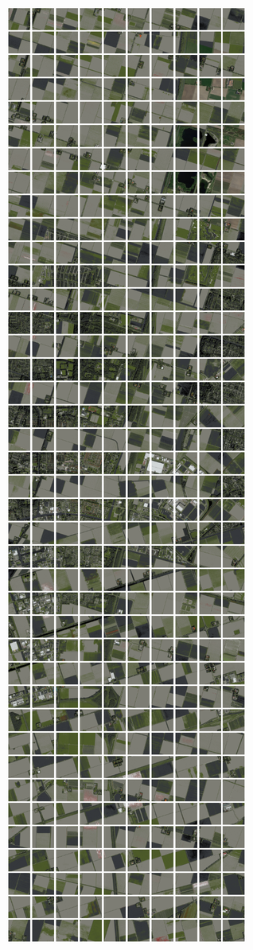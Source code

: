 <html>
<div>
<img src="https://github.com/HakkaTjakka/NL_TILE_MAP/blob/main/18/632/-1058/r.6320.-10580.png" height="44" width="44">
<img src="https://github.com/HakkaTjakka/NL_TILE_MAP/blob/main/18/632/-1058/r.6321.-10580.png" height="44" width="44">
<img src="https://github.com/HakkaTjakka/NL_TILE_MAP/blob/main/18/632/-1058/r.6322.-10580.png" height="44" width="44">
<img src="https://github.com/HakkaTjakka/NL_TILE_MAP/blob/main/18/632/-1058/r.6323.-10580.png" height="44" width="44">
<img src="https://github.com/HakkaTjakka/NL_TILE_MAP/blob/main/18/632/-1058/r.6324.-10580.png" height="44" width="44">
<img src="https://github.com/HakkaTjakka/NL_TILE_MAP/blob/main/18/632/-1058/r.6325.-10580.png" height="44" width="44">
<img src="https://github.com/HakkaTjakka/NL_TILE_MAP/blob/main/18/632/-1058/r.6326.-10580.png" height="44" width="44">
<img src="https://github.com/HakkaTjakka/NL_TILE_MAP/blob/main/18/632/-1058/r.6327.-10580.png" height="44" width="44">
<img src="https://github.com/HakkaTjakka/NL_TILE_MAP/blob/main/18/632/-1058/r.6328.-10580.png" height="44" width="44">
<img src="https://github.com/HakkaTjakka/NL_TILE_MAP/blob/main/18/632/-1058/r.6329.-10580.png" height="44" width="44">
<img src="https://github.com/HakkaTjakka/NL_TILE_MAP/blob/main/18/633/-1058/r.6330.-10580.png" height="44" width="44">
<img src="https://github.com/HakkaTjakka/NL_TILE_MAP/blob/main/18/633/-1058/r.6331.-10580.png" height="44" width="44">
<img src="https://github.com/HakkaTjakka/NL_TILE_MAP/blob/main/18/633/-1058/r.6332.-10580.png" height="44" width="44">
<img src="https://github.com/HakkaTjakka/NL_TILE_MAP/blob/main/18/633/-1058/r.6333.-10580.png" height="44" width="44">
<img src="https://github.com/HakkaTjakka/NL_TILE_MAP/blob/main/18/633/-1058/r.6334.-10580.png" height="44" width="44">
<img src="https://github.com/HakkaTjakka/NL_TILE_MAP/blob/main/18/633/-1058/r.6335.-10580.png" height="44" width="44">
<img src="https://github.com/HakkaTjakka/NL_TILE_MAP/blob/main/18/633/-1058/r.6336.-10580.png" height="44" width="44">
<img src="https://github.com/HakkaTjakka/NL_TILE_MAP/blob/main/18/633/-1058/r.6337.-10580.png" height="44" width="44">
<img src="https://github.com/HakkaTjakka/NL_TILE_MAP/blob/main/18/633/-1058/r.6338.-10580.png" height="44" width="44">
<img src="https://github.com/HakkaTjakka/NL_TILE_MAP/blob/main/18/633/-1058/r.6339.-10580.png" height="44" width="44">
<br>
<img src="https://github.com/HakkaTjakka/NL_TILE_MAP/blob/main/18/632/-1058/r.6320.-10579.png" height="44" width="44">
<img src="https://github.com/HakkaTjakka/NL_TILE_MAP/blob/main/18/632/-1058/r.6321.-10579.png" height="44" width="44">
<img src="https://github.com/HakkaTjakka/NL_TILE_MAP/blob/main/18/632/-1058/r.6322.-10579.png" height="44" width="44">
<img src="https://github.com/HakkaTjakka/NL_TILE_MAP/blob/main/18/632/-1058/r.6323.-10579.png" height="44" width="44">
<img src="https://github.com/HakkaTjakka/NL_TILE_MAP/blob/main/18/632/-1058/r.6324.-10579.png" height="44" width="44">
<img src="https://github.com/HakkaTjakka/NL_TILE_MAP/blob/main/18/632/-1058/r.6325.-10579.png" height="44" width="44">
<img src="https://github.com/HakkaTjakka/NL_TILE_MAP/blob/main/18/632/-1058/r.6326.-10579.png" height="44" width="44">
<img src="https://github.com/HakkaTjakka/NL_TILE_MAP/blob/main/18/632/-1058/r.6327.-10579.png" height="44" width="44">
<img src="https://github.com/HakkaTjakka/NL_TILE_MAP/blob/main/18/632/-1058/r.6328.-10579.png" height="44" width="44">
<img src="https://github.com/HakkaTjakka/NL_TILE_MAP/blob/main/18/632/-1058/r.6329.-10579.png" height="44" width="44">
<img src="https://github.com/HakkaTjakka/NL_TILE_MAP/blob/main/18/633/-1058/r.6330.-10579.png" height="44" width="44">
<img src="https://github.com/HakkaTjakka/NL_TILE_MAP/blob/main/18/633/-1058/r.6331.-10579.png" height="44" width="44">
<img src="https://github.com/HakkaTjakka/NL_TILE_MAP/blob/main/18/633/-1058/r.6332.-10579.png" height="44" width="44">
<img src="https://github.com/HakkaTjakka/NL_TILE_MAP/blob/main/18/633/-1058/r.6333.-10579.png" height="44" width="44">
<img src="https://github.com/HakkaTjakka/NL_TILE_MAP/blob/main/18/633/-1058/r.6334.-10579.png" height="44" width="44">
<img src="https://github.com/HakkaTjakka/NL_TILE_MAP/blob/main/18/633/-1058/r.6335.-10579.png" height="44" width="44">
<img src="https://github.com/HakkaTjakka/NL_TILE_MAP/blob/main/18/633/-1058/r.6336.-10579.png" height="44" width="44">
<img src="https://github.com/HakkaTjakka/NL_TILE_MAP/blob/main/18/633/-1058/r.6337.-10579.png" height="44" width="44">
<img src="https://github.com/HakkaTjakka/NL_TILE_MAP/blob/main/18/633/-1058/r.6338.-10579.png" height="44" width="44">
<img src="https://github.com/HakkaTjakka/NL_TILE_MAP/blob/main/18/633/-1058/r.6339.-10579.png" height="44" width="44">
<br>
<img src="https://github.com/HakkaTjakka/NL_TILE_MAP/blob/main/18/632/-1058/r.6320.-10578.png" height="44" width="44">
<img src="https://github.com/HakkaTjakka/NL_TILE_MAP/blob/main/18/632/-1058/r.6321.-10578.png" height="44" width="44">
<img src="https://github.com/HakkaTjakka/NL_TILE_MAP/blob/main/18/632/-1058/r.6322.-10578.png" height="44" width="44">
<img src="https://github.com/HakkaTjakka/NL_TILE_MAP/blob/main/18/632/-1058/r.6323.-10578.png" height="44" width="44">
<img src="https://github.com/HakkaTjakka/NL_TILE_MAP/blob/main/18/632/-1058/r.6324.-10578.png" height="44" width="44">
<img src="https://github.com/HakkaTjakka/NL_TILE_MAP/blob/main/18/632/-1058/r.6325.-10578.png" height="44" width="44">
<img src="https://github.com/HakkaTjakka/NL_TILE_MAP/blob/main/18/632/-1058/r.6326.-10578.png" height="44" width="44">
<img src="https://github.com/HakkaTjakka/NL_TILE_MAP/blob/main/18/632/-1058/r.6327.-10578.png" height="44" width="44">
<img src="https://github.com/HakkaTjakka/NL_TILE_MAP/blob/main/18/632/-1058/r.6328.-10578.png" height="44" width="44">
<img src="https://github.com/HakkaTjakka/NL_TILE_MAP/blob/main/18/632/-1058/r.6329.-10578.png" height="44" width="44">
<img src="https://github.com/HakkaTjakka/NL_TILE_MAP/blob/main/18/633/-1058/r.6330.-10578.png" height="44" width="44">
<img src="https://github.com/HakkaTjakka/NL_TILE_MAP/blob/main/18/633/-1058/r.6331.-10578.png" height="44" width="44">
<img src="https://github.com/HakkaTjakka/NL_TILE_MAP/blob/main/18/633/-1058/r.6332.-10578.png" height="44" width="44">
<img src="https://github.com/HakkaTjakka/NL_TILE_MAP/blob/main/18/633/-1058/r.6333.-10578.png" height="44" width="44">
<img src="https://github.com/HakkaTjakka/NL_TILE_MAP/blob/main/18/633/-1058/r.6334.-10578.png" height="44" width="44">
<img src="https://github.com/HakkaTjakka/NL_TILE_MAP/blob/main/18/633/-1058/r.6335.-10578.png" height="44" width="44">
<img src="https://github.com/HakkaTjakka/NL_TILE_MAP/blob/main/18/633/-1058/r.6336.-10578.png" height="44" width="44">
<img src="https://github.com/HakkaTjakka/NL_TILE_MAP/blob/main/18/633/-1058/r.6337.-10578.png" height="44" width="44">
<img src="https://github.com/HakkaTjakka/NL_TILE_MAP/blob/main/18/633/-1058/r.6338.-10578.png" height="44" width="44">
<img src="https://github.com/HakkaTjakka/NL_TILE_MAP/blob/main/18/633/-1058/r.6339.-10578.png" height="44" width="44">
<br>
<img src="https://github.com/HakkaTjakka/NL_TILE_MAP/blob/main/18/632/-1058/r.6320.-10577.png" height="44" width="44">
<img src="https://github.com/HakkaTjakka/NL_TILE_MAP/blob/main/18/632/-1058/r.6321.-10577.png" height="44" width="44">
<img src="https://github.com/HakkaTjakka/NL_TILE_MAP/blob/main/18/632/-1058/r.6322.-10577.png" height="44" width="44">
<img src="https://github.com/HakkaTjakka/NL_TILE_MAP/blob/main/18/632/-1058/r.6323.-10577.png" height="44" width="44">
<img src="https://github.com/HakkaTjakka/NL_TILE_MAP/blob/main/18/632/-1058/r.6324.-10577.png" height="44" width="44">
<img src="https://github.com/HakkaTjakka/NL_TILE_MAP/blob/main/18/632/-1058/r.6325.-10577.png" height="44" width="44">
<img src="https://github.com/HakkaTjakka/NL_TILE_MAP/blob/main/18/632/-1058/r.6326.-10577.png" height="44" width="44">
<img src="https://github.com/HakkaTjakka/NL_TILE_MAP/blob/main/18/632/-1058/r.6327.-10577.png" height="44" width="44">
<img src="https://github.com/HakkaTjakka/NL_TILE_MAP/blob/main/18/632/-1058/r.6328.-10577.png" height="44" width="44">
<img src="https://github.com/HakkaTjakka/NL_TILE_MAP/blob/main/18/632/-1058/r.6329.-10577.png" height="44" width="44">
<img src="https://github.com/HakkaTjakka/NL_TILE_MAP/blob/main/18/633/-1058/r.6330.-10577.png" height="44" width="44">
<img src="https://github.com/HakkaTjakka/NL_TILE_MAP/blob/main/18/633/-1058/r.6331.-10577.png" height="44" width="44">
<img src="https://github.com/HakkaTjakka/NL_TILE_MAP/blob/main/18/633/-1058/r.6332.-10577.png" height="44" width="44">
<img src="https://github.com/HakkaTjakka/NL_TILE_MAP/blob/main/18/633/-1058/r.6333.-10577.png" height="44" width="44">
<img src="https://github.com/HakkaTjakka/NL_TILE_MAP/blob/main/18/633/-1058/r.6334.-10577.png" height="44" width="44">
<img src="https://github.com/HakkaTjakka/NL_TILE_MAP/blob/main/18/633/-1058/r.6335.-10577.png" height="44" width="44">
<img src="https://github.com/HakkaTjakka/NL_TILE_MAP/blob/main/18/633/-1058/r.6336.-10577.png" height="44" width="44">
<img src="https://github.com/HakkaTjakka/NL_TILE_MAP/blob/main/18/633/-1058/r.6337.-10577.png" height="44" width="44">
<img src="https://github.com/HakkaTjakka/NL_TILE_MAP/blob/main/18/633/-1058/r.6338.-10577.png" height="44" width="44">
<img src="https://github.com/HakkaTjakka/NL_TILE_MAP/blob/main/18/633/-1058/r.6339.-10577.png" height="44" width="44">
<br>
<img src="https://github.com/HakkaTjakka/NL_TILE_MAP/blob/main/18/632/-1058/r.6320.-10576.png" height="44" width="44">
<img src="https://github.com/HakkaTjakka/NL_TILE_MAP/blob/main/18/632/-1058/r.6321.-10576.png" height="44" width="44">
<img src="https://github.com/HakkaTjakka/NL_TILE_MAP/blob/main/18/632/-1058/r.6322.-10576.png" height="44" width="44">
<img src="https://github.com/HakkaTjakka/NL_TILE_MAP/blob/main/18/632/-1058/r.6323.-10576.png" height="44" width="44">
<img src="https://github.com/HakkaTjakka/NL_TILE_MAP/blob/main/18/632/-1058/r.6324.-10576.png" height="44" width="44">
<img src="https://github.com/HakkaTjakka/NL_TILE_MAP/blob/main/18/632/-1058/r.6325.-10576.png" height="44" width="44">
<img src="https://github.com/HakkaTjakka/NL_TILE_MAP/blob/main/18/632/-1058/r.6326.-10576.png" height="44" width="44">
<img src="https://github.com/HakkaTjakka/NL_TILE_MAP/blob/main/18/632/-1058/r.6327.-10576.png" height="44" width="44">
<img src="https://github.com/HakkaTjakka/NL_TILE_MAP/blob/main/18/632/-1058/r.6328.-10576.png" height="44" width="44">
<img src="https://github.com/HakkaTjakka/NL_TILE_MAP/blob/main/18/632/-1058/r.6329.-10576.png" height="44" width="44">
<img src="https://github.com/HakkaTjakka/NL_TILE_MAP/blob/main/18/633/-1058/r.6330.-10576.png" height="44" width="44">
<img src="https://github.com/HakkaTjakka/NL_TILE_MAP/blob/main/18/633/-1058/r.6331.-10576.png" height="44" width="44">
<img src="https://github.com/HakkaTjakka/NL_TILE_MAP/blob/main/18/633/-1058/r.6332.-10576.png" height="44" width="44">
<img src="https://github.com/HakkaTjakka/NL_TILE_MAP/blob/main/18/633/-1058/r.6333.-10576.png" height="44" width="44">
<img src="https://github.com/HakkaTjakka/NL_TILE_MAP/blob/main/18/633/-1058/r.6334.-10576.png" height="44" width="44">
<img src="https://github.com/HakkaTjakka/NL_TILE_MAP/blob/main/18/633/-1058/r.6335.-10576.png" height="44" width="44">
<img src="https://github.com/HakkaTjakka/NL_TILE_MAP/blob/main/18/633/-1058/r.6336.-10576.png" height="44" width="44">
<img src="https://github.com/HakkaTjakka/NL_TILE_MAP/blob/main/18/633/-1058/r.6337.-10576.png" height="44" width="44">
<img src="https://github.com/HakkaTjakka/NL_TILE_MAP/blob/main/18/633/-1058/r.6338.-10576.png" height="44" width="44">
<img src="https://github.com/HakkaTjakka/NL_TILE_MAP/blob/main/18/633/-1058/r.6339.-10576.png" height="44" width="44">
<br>
<img src="https://github.com/HakkaTjakka/NL_TILE_MAP/blob/main/18/632/-1058/r.6320.-10575.png" height="44" width="44">
<img src="https://github.com/HakkaTjakka/NL_TILE_MAP/blob/main/18/632/-1058/r.6321.-10575.png" height="44" width="44">
<img src="https://github.com/HakkaTjakka/NL_TILE_MAP/blob/main/18/632/-1058/r.6322.-10575.png" height="44" width="44">
<img src="https://github.com/HakkaTjakka/NL_TILE_MAP/blob/main/18/632/-1058/r.6323.-10575.png" height="44" width="44">
<img src="https://github.com/HakkaTjakka/NL_TILE_MAP/blob/main/18/632/-1058/r.6324.-10575.png" height="44" width="44">
<img src="https://github.com/HakkaTjakka/NL_TILE_MAP/blob/main/18/632/-1058/r.6325.-10575.png" height="44" width="44">
<img src="https://github.com/HakkaTjakka/NL_TILE_MAP/blob/main/18/632/-1058/r.6326.-10575.png" height="44" width="44">
<img src="https://github.com/HakkaTjakka/NL_TILE_MAP/blob/main/18/632/-1058/r.6327.-10575.png" height="44" width="44">
<img src="https://github.com/HakkaTjakka/NL_TILE_MAP/blob/main/18/632/-1058/r.6328.-10575.png" height="44" width="44">
<img src="https://github.com/HakkaTjakka/NL_TILE_MAP/blob/main/18/632/-1058/r.6329.-10575.png" height="44" width="44">
<img src="https://github.com/HakkaTjakka/NL_TILE_MAP/blob/main/18/633/-1058/r.6330.-10575.png" height="44" width="44">
<img src="https://github.com/HakkaTjakka/NL_TILE_MAP/blob/main/18/633/-1058/r.6331.-10575.png" height="44" width="44">
<img src="https://github.com/HakkaTjakka/NL_TILE_MAP/blob/main/18/633/-1058/r.6332.-10575.png" height="44" width="44">
<img src="https://github.com/HakkaTjakka/NL_TILE_MAP/blob/main/18/633/-1058/r.6333.-10575.png" height="44" width="44">
<img src="https://github.com/HakkaTjakka/NL_TILE_MAP/blob/main/18/633/-1058/r.6334.-10575.png" height="44" width="44">
<img src="https://github.com/HakkaTjakka/NL_TILE_MAP/blob/main/18/633/-1058/r.6335.-10575.png" height="44" width="44">
<img src="https://github.com/HakkaTjakka/NL_TILE_MAP/blob/main/18/633/-1058/r.6336.-10575.png" height="44" width="44">
<img src="https://github.com/HakkaTjakka/NL_TILE_MAP/blob/main/18/633/-1058/r.6337.-10575.png" height="44" width="44">
<img src="https://github.com/HakkaTjakka/NL_TILE_MAP/blob/main/18/633/-1058/r.6338.-10575.png" height="44" width="44">
<img src="https://github.com/HakkaTjakka/NL_TILE_MAP/blob/main/18/633/-1058/r.6339.-10575.png" height="44" width="44">
<br>
<img src="https://github.com/HakkaTjakka/NL_TILE_MAP/blob/main/18/632/-1058/r.6320.-10574.png" height="44" width="44">
<img src="https://github.com/HakkaTjakka/NL_TILE_MAP/blob/main/18/632/-1058/r.6321.-10574.png" height="44" width="44">
<img src="https://github.com/HakkaTjakka/NL_TILE_MAP/blob/main/18/632/-1058/r.6322.-10574.png" height="44" width="44">
<img src="https://github.com/HakkaTjakka/NL_TILE_MAP/blob/main/18/632/-1058/r.6323.-10574.png" height="44" width="44">
<img src="https://github.com/HakkaTjakka/NL_TILE_MAP/blob/main/18/632/-1058/r.6324.-10574.png" height="44" width="44">
<img src="https://github.com/HakkaTjakka/NL_TILE_MAP/blob/main/18/632/-1058/r.6325.-10574.png" height="44" width="44">
<img src="https://github.com/HakkaTjakka/NL_TILE_MAP/blob/main/18/632/-1058/r.6326.-10574.png" height="44" width="44">
<img src="https://github.com/HakkaTjakka/NL_TILE_MAP/blob/main/18/632/-1058/r.6327.-10574.png" height="44" width="44">
<img src="https://github.com/HakkaTjakka/NL_TILE_MAP/blob/main/18/632/-1058/r.6328.-10574.png" height="44" width="44">
<img src="https://github.com/HakkaTjakka/NL_TILE_MAP/blob/main/18/632/-1058/r.6329.-10574.png" height="44" width="44">
<img src="https://github.com/HakkaTjakka/NL_TILE_MAP/blob/main/18/633/-1058/r.6330.-10574.png" height="44" width="44">
<img src="https://github.com/HakkaTjakka/NL_TILE_MAP/blob/main/18/633/-1058/r.6331.-10574.png" height="44" width="44">
<img src="https://github.com/HakkaTjakka/NL_TILE_MAP/blob/main/18/633/-1058/r.6332.-10574.png" height="44" width="44">
<img src="https://github.com/HakkaTjakka/NL_TILE_MAP/blob/main/18/633/-1058/r.6333.-10574.png" height="44" width="44">
<img src="https://github.com/HakkaTjakka/NL_TILE_MAP/blob/main/18/633/-1058/r.6334.-10574.png" height="44" width="44">
<img src="https://github.com/HakkaTjakka/NL_TILE_MAP/blob/main/18/633/-1058/r.6335.-10574.png" height="44" width="44">
<img src="https://github.com/HakkaTjakka/NL_TILE_MAP/blob/main/18/633/-1058/r.6336.-10574.png" height="44" width="44">
<img src="https://github.com/HakkaTjakka/NL_TILE_MAP/blob/main/18/633/-1058/r.6337.-10574.png" height="44" width="44">
<img src="https://github.com/HakkaTjakka/NL_TILE_MAP/blob/main/18/633/-1058/r.6338.-10574.png" height="44" width="44">
<img src="https://github.com/HakkaTjakka/NL_TILE_MAP/blob/main/18/633/-1058/r.6339.-10574.png" height="44" width="44">
<br>
<img src="https://github.com/HakkaTjakka/NL_TILE_MAP/blob/main/18/632/-1058/r.6320.-10573.png" height="44" width="44">
<img src="https://github.com/HakkaTjakka/NL_TILE_MAP/blob/main/18/632/-1058/r.6321.-10573.png" height="44" width="44">
<img src="https://github.com/HakkaTjakka/NL_TILE_MAP/blob/main/18/632/-1058/r.6322.-10573.png" height="44" width="44">
<img src="https://github.com/HakkaTjakka/NL_TILE_MAP/blob/main/18/632/-1058/r.6323.-10573.png" height="44" width="44">
<img src="https://github.com/HakkaTjakka/NL_TILE_MAP/blob/main/18/632/-1058/r.6324.-10573.png" height="44" width="44">
<img src="https://github.com/HakkaTjakka/NL_TILE_MAP/blob/main/18/632/-1058/r.6325.-10573.png" height="44" width="44">
<img src="https://github.com/HakkaTjakka/NL_TILE_MAP/blob/main/18/632/-1058/r.6326.-10573.png" height="44" width="44">
<img src="https://github.com/HakkaTjakka/NL_TILE_MAP/blob/main/18/632/-1058/r.6327.-10573.png" height="44" width="44">
<img src="https://github.com/HakkaTjakka/NL_TILE_MAP/blob/main/18/632/-1058/r.6328.-10573.png" height="44" width="44">
<img src="https://github.com/HakkaTjakka/NL_TILE_MAP/blob/main/18/632/-1058/r.6329.-10573.png" height="44" width="44">
<img src="https://github.com/HakkaTjakka/NL_TILE_MAP/blob/main/18/633/-1058/r.6330.-10573.png" height="44" width="44">
<img src="https://github.com/HakkaTjakka/NL_TILE_MAP/blob/main/18/633/-1058/r.6331.-10573.png" height="44" width="44">
<img src="https://github.com/HakkaTjakka/NL_TILE_MAP/blob/main/18/633/-1058/r.6332.-10573.png" height="44" width="44">
<img src="https://github.com/HakkaTjakka/NL_TILE_MAP/blob/main/18/633/-1058/r.6333.-10573.png" height="44" width="44">
<img src="https://github.com/HakkaTjakka/NL_TILE_MAP/blob/main/18/633/-1058/r.6334.-10573.png" height="44" width="44">
<img src="https://github.com/HakkaTjakka/NL_TILE_MAP/blob/main/18/633/-1058/r.6335.-10573.png" height="44" width="44">
<img src="https://github.com/HakkaTjakka/NL_TILE_MAP/blob/main/18/633/-1058/r.6336.-10573.png" height="44" width="44">
<img src="https://github.com/HakkaTjakka/NL_TILE_MAP/blob/main/18/633/-1058/r.6337.-10573.png" height="44" width="44">
<img src="https://github.com/HakkaTjakka/NL_TILE_MAP/blob/main/18/633/-1058/r.6338.-10573.png" height="44" width="44">
<img src="https://github.com/HakkaTjakka/NL_TILE_MAP/blob/main/18/633/-1058/r.6339.-10573.png" height="44" width="44">
<br>
<img src="https://github.com/HakkaTjakka/NL_TILE_MAP/blob/main/18/632/-1058/r.6320.-10572.png" height="44" width="44">
<img src="https://github.com/HakkaTjakka/NL_TILE_MAP/blob/main/18/632/-1058/r.6321.-10572.png" height="44" width="44">
<img src="https://github.com/HakkaTjakka/NL_TILE_MAP/blob/main/18/632/-1058/r.6322.-10572.png" height="44" width="44">
<img src="https://github.com/HakkaTjakka/NL_TILE_MAP/blob/main/18/632/-1058/r.6323.-10572.png" height="44" width="44">
<img src="https://github.com/HakkaTjakka/NL_TILE_MAP/blob/main/18/632/-1058/r.6324.-10572.png" height="44" width="44">
<img src="https://github.com/HakkaTjakka/NL_TILE_MAP/blob/main/18/632/-1058/r.6325.-10572.png" height="44" width="44">
<img src="https://github.com/HakkaTjakka/NL_TILE_MAP/blob/main/18/632/-1058/r.6326.-10572.png" height="44" width="44">
<img src="https://github.com/HakkaTjakka/NL_TILE_MAP/blob/main/18/632/-1058/r.6327.-10572.png" height="44" width="44">
<img src="https://github.com/HakkaTjakka/NL_TILE_MAP/blob/main/18/632/-1058/r.6328.-10572.png" height="44" width="44">
<img src="https://github.com/HakkaTjakka/NL_TILE_MAP/blob/main/18/632/-1058/r.6329.-10572.png" height="44" width="44">
<img src="https://github.com/HakkaTjakka/NL_TILE_MAP/blob/main/18/633/-1058/r.6330.-10572.png" height="44" width="44">
<img src="https://github.com/HakkaTjakka/NL_TILE_MAP/blob/main/18/633/-1058/r.6331.-10572.png" height="44" width="44">
<img src="https://github.com/HakkaTjakka/NL_TILE_MAP/blob/main/18/633/-1058/r.6332.-10572.png" height="44" width="44">
<img src="https://github.com/HakkaTjakka/NL_TILE_MAP/blob/main/18/633/-1058/r.6333.-10572.png" height="44" width="44">
<img src="https://github.com/HakkaTjakka/NL_TILE_MAP/blob/main/18/633/-1058/r.6334.-10572.png" height="44" width="44">
<img src="https://github.com/HakkaTjakka/NL_TILE_MAP/blob/main/18/633/-1058/r.6335.-10572.png" height="44" width="44">
<img src="https://github.com/HakkaTjakka/NL_TILE_MAP/blob/main/18/633/-1058/r.6336.-10572.png" height="44" width="44">
<img src="https://github.com/HakkaTjakka/NL_TILE_MAP/blob/main/18/633/-1058/r.6337.-10572.png" height="44" width="44">
<img src="https://github.com/HakkaTjakka/NL_TILE_MAP/blob/main/18/633/-1058/r.6338.-10572.png" height="44" width="44">
<img src="https://github.com/HakkaTjakka/NL_TILE_MAP/blob/main/18/633/-1058/r.6339.-10572.png" height="44" width="44">
<br>
<img src="https://github.com/HakkaTjakka/NL_TILE_MAP/blob/main/18/632/-1058/r.6320.-10571.png" height="44" width="44">
<img src="https://github.com/HakkaTjakka/NL_TILE_MAP/blob/main/18/632/-1058/r.6321.-10571.png" height="44" width="44">
<img src="https://github.com/HakkaTjakka/NL_TILE_MAP/blob/main/18/632/-1058/r.6322.-10571.png" height="44" width="44">
<img src="https://github.com/HakkaTjakka/NL_TILE_MAP/blob/main/18/632/-1058/r.6323.-10571.png" height="44" width="44">
<img src="https://github.com/HakkaTjakka/NL_TILE_MAP/blob/main/18/632/-1058/r.6324.-10571.png" height="44" width="44">
<img src="https://github.com/HakkaTjakka/NL_TILE_MAP/blob/main/18/632/-1058/r.6325.-10571.png" height="44" width="44">
<img src="https://github.com/HakkaTjakka/NL_TILE_MAP/blob/main/18/632/-1058/r.6326.-10571.png" height="44" width="44">
<img src="https://github.com/HakkaTjakka/NL_TILE_MAP/blob/main/18/632/-1058/r.6327.-10571.png" height="44" width="44">
<img src="https://github.com/HakkaTjakka/NL_TILE_MAP/blob/main/18/632/-1058/r.6328.-10571.png" height="44" width="44">
<img src="https://github.com/HakkaTjakka/NL_TILE_MAP/blob/main/18/632/-1058/r.6329.-10571.png" height="44" width="44">
<img src="https://github.com/HakkaTjakka/NL_TILE_MAP/blob/main/18/633/-1058/r.6330.-10571.png" height="44" width="44">
<img src="https://github.com/HakkaTjakka/NL_TILE_MAP/blob/main/18/633/-1058/r.6331.-10571.png" height="44" width="44">
<img src="https://github.com/HakkaTjakka/NL_TILE_MAP/blob/main/18/633/-1058/r.6332.-10571.png" height="44" width="44">
<img src="https://github.com/HakkaTjakka/NL_TILE_MAP/blob/main/18/633/-1058/r.6333.-10571.png" height="44" width="44">
<img src="https://github.com/HakkaTjakka/NL_TILE_MAP/blob/main/18/633/-1058/r.6334.-10571.png" height="44" width="44">
<img src="https://github.com/HakkaTjakka/NL_TILE_MAP/blob/main/18/633/-1058/r.6335.-10571.png" height="44" width="44">
<img src="https://github.com/HakkaTjakka/NL_TILE_MAP/blob/main/18/633/-1058/r.6336.-10571.png" height="44" width="44">
<img src="https://github.com/HakkaTjakka/NL_TILE_MAP/blob/main/18/633/-1058/r.6337.-10571.png" height="44" width="44">
<img src="https://github.com/HakkaTjakka/NL_TILE_MAP/blob/main/18/633/-1058/r.6338.-10571.png" height="44" width="44">
<img src="https://github.com/HakkaTjakka/NL_TILE_MAP/blob/main/18/633/-1058/r.6339.-10571.png" height="44" width="44">
<br>
<img src="https://github.com/HakkaTjakka/NL_TILE_MAP/blob/main/18/632/-1057/r.6320.-10570.png" height="44" width="44">
<img src="https://github.com/HakkaTjakka/NL_TILE_MAP/blob/main/18/632/-1057/r.6321.-10570.png" height="44" width="44">
<img src="https://github.com/HakkaTjakka/NL_TILE_MAP/blob/main/18/632/-1057/r.6322.-10570.png" height="44" width="44">
<img src="https://github.com/HakkaTjakka/NL_TILE_MAP/blob/main/18/632/-1057/r.6323.-10570.png" height="44" width="44">
<img src="https://github.com/HakkaTjakka/NL_TILE_MAP/blob/main/18/632/-1057/r.6324.-10570.png" height="44" width="44">
<img src="https://github.com/HakkaTjakka/NL_TILE_MAP/blob/main/18/632/-1057/r.6325.-10570.png" height="44" width="44">
<img src="https://github.com/HakkaTjakka/NL_TILE_MAP/blob/main/18/632/-1057/r.6326.-10570.png" height="44" width="44">
<img src="https://github.com/HakkaTjakka/NL_TILE_MAP/blob/main/18/632/-1057/r.6327.-10570.png" height="44" width="44">
<img src="https://github.com/HakkaTjakka/NL_TILE_MAP/blob/main/18/632/-1057/r.6328.-10570.png" height="44" width="44">
<img src="https://github.com/HakkaTjakka/NL_TILE_MAP/blob/main/18/632/-1057/r.6329.-10570.png" height="44" width="44">
<img src="https://github.com/HakkaTjakka/NL_TILE_MAP/blob/main/18/633/-1057/r.6330.-10570.png" height="44" width="44">
<img src="https://github.com/HakkaTjakka/NL_TILE_MAP/blob/main/18/633/-1057/r.6331.-10570.png" height="44" width="44">
<img src="https://github.com/HakkaTjakka/NL_TILE_MAP/blob/main/18/633/-1057/r.6332.-10570.png" height="44" width="44">
<img src="https://github.com/HakkaTjakka/NL_TILE_MAP/blob/main/18/633/-1057/r.6333.-10570.png" height="44" width="44">
<img src="https://github.com/HakkaTjakka/NL_TILE_MAP/blob/main/18/633/-1057/r.6334.-10570.png" height="44" width="44">
<img src="https://github.com/HakkaTjakka/NL_TILE_MAP/blob/main/18/633/-1057/r.6335.-10570.png" height="44" width="44">
<img src="https://github.com/HakkaTjakka/NL_TILE_MAP/blob/main/18/633/-1057/r.6336.-10570.png" height="44" width="44">
<img src="https://github.com/HakkaTjakka/NL_TILE_MAP/blob/main/18/633/-1057/r.6337.-10570.png" height="44" width="44">
<img src="https://github.com/HakkaTjakka/NL_TILE_MAP/blob/main/18/633/-1057/r.6338.-10570.png" height="44" width="44">
<img src="https://github.com/HakkaTjakka/NL_TILE_MAP/blob/main/18/633/-1057/r.6339.-10570.png" height="44" width="44">
<br>
<img src="https://github.com/HakkaTjakka/NL_TILE_MAP/blob/main/18/632/-1057/r.6320.-10569.png" height="44" width="44">
<img src="https://github.com/HakkaTjakka/NL_TILE_MAP/blob/main/18/632/-1057/r.6321.-10569.png" height="44" width="44">
<img src="https://github.com/HakkaTjakka/NL_TILE_MAP/blob/main/18/632/-1057/r.6322.-10569.png" height="44" width="44">
<img src="https://github.com/HakkaTjakka/NL_TILE_MAP/blob/main/18/632/-1057/r.6323.-10569.png" height="44" width="44">
<img src="https://github.com/HakkaTjakka/NL_TILE_MAP/blob/main/18/632/-1057/r.6324.-10569.png" height="44" width="44">
<img src="https://github.com/HakkaTjakka/NL_TILE_MAP/blob/main/18/632/-1057/r.6325.-10569.png" height="44" width="44">
<img src="https://github.com/HakkaTjakka/NL_TILE_MAP/blob/main/18/632/-1057/r.6326.-10569.png" height="44" width="44">
<img src="https://github.com/HakkaTjakka/NL_TILE_MAP/blob/main/18/632/-1057/r.6327.-10569.png" height="44" width="44">
<img src="https://github.com/HakkaTjakka/NL_TILE_MAP/blob/main/18/632/-1057/r.6328.-10569.png" height="44" width="44">
<img src="https://github.com/HakkaTjakka/NL_TILE_MAP/blob/main/18/632/-1057/r.6329.-10569.png" height="44" width="44">
<img src="https://github.com/HakkaTjakka/NL_TILE_MAP/blob/main/18/633/-1057/r.6330.-10569.png" height="44" width="44">
<img src="https://github.com/HakkaTjakka/NL_TILE_MAP/blob/main/18/633/-1057/r.6331.-10569.png" height="44" width="44">
<img src="https://github.com/HakkaTjakka/NL_TILE_MAP/blob/main/18/633/-1057/r.6332.-10569.png" height="44" width="44">
<img src="https://github.com/HakkaTjakka/NL_TILE_MAP/blob/main/18/633/-1057/r.6333.-10569.png" height="44" width="44">
<img src="https://github.com/HakkaTjakka/NL_TILE_MAP/blob/main/18/633/-1057/r.6334.-10569.png" height="44" width="44">
<img src="https://github.com/HakkaTjakka/NL_TILE_MAP/blob/main/18/633/-1057/r.6335.-10569.png" height="44" width="44">
<img src="https://github.com/HakkaTjakka/NL_TILE_MAP/blob/main/18/633/-1057/r.6336.-10569.png" height="44" width="44">
<img src="https://github.com/HakkaTjakka/NL_TILE_MAP/blob/main/18/633/-1057/r.6337.-10569.png" height="44" width="44">
<img src="https://github.com/HakkaTjakka/NL_TILE_MAP/blob/main/18/633/-1057/r.6338.-10569.png" height="44" width="44">
<img src="https://github.com/HakkaTjakka/NL_TILE_MAP/blob/main/18/633/-1057/r.6339.-10569.png" height="44" width="44">
<br>
<img src="https://github.com/HakkaTjakka/NL_TILE_MAP/blob/main/18/632/-1057/r.6320.-10568.png" height="44" width="44">
<img src="https://github.com/HakkaTjakka/NL_TILE_MAP/blob/main/18/632/-1057/r.6321.-10568.png" height="44" width="44">
<img src="https://github.com/HakkaTjakka/NL_TILE_MAP/blob/main/18/632/-1057/r.6322.-10568.png" height="44" width="44">
<img src="https://github.com/HakkaTjakka/NL_TILE_MAP/blob/main/18/632/-1057/r.6323.-10568.png" height="44" width="44">
<img src="https://github.com/HakkaTjakka/NL_TILE_MAP/blob/main/18/632/-1057/r.6324.-10568.png" height="44" width="44">
<img src="https://github.com/HakkaTjakka/NL_TILE_MAP/blob/main/18/632/-1057/r.6325.-10568.png" height="44" width="44">
<img src="https://github.com/HakkaTjakka/NL_TILE_MAP/blob/main/18/632/-1057/r.6326.-10568.png" height="44" width="44">
<img src="https://github.com/HakkaTjakka/NL_TILE_MAP/blob/main/18/632/-1057/r.6327.-10568.png" height="44" width="44">
<img src="https://github.com/HakkaTjakka/NL_TILE_MAP/blob/main/18/632/-1057/r.6328.-10568.png" height="44" width="44">
<img src="https://github.com/HakkaTjakka/NL_TILE_MAP/blob/main/18/632/-1057/r.6329.-10568.png" height="44" width="44">
<img src="https://github.com/HakkaTjakka/NL_TILE_MAP/blob/main/18/633/-1057/r.6330.-10568.png" height="44" width="44">
<img src="https://github.com/HakkaTjakka/NL_TILE_MAP/blob/main/18/633/-1057/r.6331.-10568.png" height="44" width="44">
<img src="https://github.com/HakkaTjakka/NL_TILE_MAP/blob/main/18/633/-1057/r.6332.-10568.png" height="44" width="44">
<img src="https://github.com/HakkaTjakka/NL_TILE_MAP/blob/main/18/633/-1057/r.6333.-10568.png" height="44" width="44">
<img src="https://github.com/HakkaTjakka/NL_TILE_MAP/blob/main/18/633/-1057/r.6334.-10568.png" height="44" width="44">
<img src="https://github.com/HakkaTjakka/NL_TILE_MAP/blob/main/18/633/-1057/r.6335.-10568.png" height="44" width="44">
<img src="https://github.com/HakkaTjakka/NL_TILE_MAP/blob/main/18/633/-1057/r.6336.-10568.png" height="44" width="44">
<img src="https://github.com/HakkaTjakka/NL_TILE_MAP/blob/main/18/633/-1057/r.6337.-10568.png" height="44" width="44">
<img src="https://github.com/HakkaTjakka/NL_TILE_MAP/blob/main/18/633/-1057/r.6338.-10568.png" height="44" width="44">
<img src="https://github.com/HakkaTjakka/NL_TILE_MAP/blob/main/18/633/-1057/r.6339.-10568.png" height="44" width="44">
<br>
<img src="https://github.com/HakkaTjakka/NL_TILE_MAP/blob/main/18/632/-1057/r.6320.-10567.png" height="44" width="44">
<img src="https://github.com/HakkaTjakka/NL_TILE_MAP/blob/main/18/632/-1057/r.6321.-10567.png" height="44" width="44">
<img src="https://github.com/HakkaTjakka/NL_TILE_MAP/blob/main/18/632/-1057/r.6322.-10567.png" height="44" width="44">
<img src="https://github.com/HakkaTjakka/NL_TILE_MAP/blob/main/18/632/-1057/r.6323.-10567.png" height="44" width="44">
<img src="https://github.com/HakkaTjakka/NL_TILE_MAP/blob/main/18/632/-1057/r.6324.-10567.png" height="44" width="44">
<img src="https://github.com/HakkaTjakka/NL_TILE_MAP/blob/main/18/632/-1057/r.6325.-10567.png" height="44" width="44">
<img src="https://github.com/HakkaTjakka/NL_TILE_MAP/blob/main/18/632/-1057/r.6326.-10567.png" height="44" width="44">
<img src="https://github.com/HakkaTjakka/NL_TILE_MAP/blob/main/18/632/-1057/r.6327.-10567.png" height="44" width="44">
<img src="https://github.com/HakkaTjakka/NL_TILE_MAP/blob/main/18/632/-1057/r.6328.-10567.png" height="44" width="44">
<img src="https://github.com/HakkaTjakka/NL_TILE_MAP/blob/main/18/632/-1057/r.6329.-10567.png" height="44" width="44">
<img src="https://github.com/HakkaTjakka/NL_TILE_MAP/blob/main/18/633/-1057/r.6330.-10567.png" height="44" width="44">
<img src="https://github.com/HakkaTjakka/NL_TILE_MAP/blob/main/18/633/-1057/r.6331.-10567.png" height="44" width="44">
<img src="https://github.com/HakkaTjakka/NL_TILE_MAP/blob/main/18/633/-1057/r.6332.-10567.png" height="44" width="44">
<img src="https://github.com/HakkaTjakka/NL_TILE_MAP/blob/main/18/633/-1057/r.6333.-10567.png" height="44" width="44">
<img src="https://github.com/HakkaTjakka/NL_TILE_MAP/blob/main/18/633/-1057/r.6334.-10567.png" height="44" width="44">
<img src="https://github.com/HakkaTjakka/NL_TILE_MAP/blob/main/18/633/-1057/r.6335.-10567.png" height="44" width="44">
<img src="https://github.com/HakkaTjakka/NL_TILE_MAP/blob/main/18/633/-1057/r.6336.-10567.png" height="44" width="44">
<img src="https://github.com/HakkaTjakka/NL_TILE_MAP/blob/main/18/633/-1057/r.6337.-10567.png" height="44" width="44">
<img src="https://github.com/HakkaTjakka/NL_TILE_MAP/blob/main/18/633/-1057/r.6338.-10567.png" height="44" width="44">
<img src="https://github.com/HakkaTjakka/NL_TILE_MAP/blob/main/18/633/-1057/r.6339.-10567.png" height="44" width="44">
<br>
<img src="https://github.com/HakkaTjakka/NL_TILE_MAP/blob/main/18/632/-1057/r.6320.-10566.png" height="44" width="44">
<img src="https://github.com/HakkaTjakka/NL_TILE_MAP/blob/main/18/632/-1057/r.6321.-10566.png" height="44" width="44">
<img src="https://github.com/HakkaTjakka/NL_TILE_MAP/blob/main/18/632/-1057/r.6322.-10566.png" height="44" width="44">
<img src="https://github.com/HakkaTjakka/NL_TILE_MAP/blob/main/18/632/-1057/r.6323.-10566.png" height="44" width="44">
<img src="https://github.com/HakkaTjakka/NL_TILE_MAP/blob/main/18/632/-1057/r.6324.-10566.png" height="44" width="44">
<img src="https://github.com/HakkaTjakka/NL_TILE_MAP/blob/main/18/632/-1057/r.6325.-10566.png" height="44" width="44">
<img src="https://github.com/HakkaTjakka/NL_TILE_MAP/blob/main/18/632/-1057/r.6326.-10566.png" height="44" width="44">
<img src="https://github.com/HakkaTjakka/NL_TILE_MAP/blob/main/18/632/-1057/r.6327.-10566.png" height="44" width="44">
<img src="https://github.com/HakkaTjakka/NL_TILE_MAP/blob/main/18/632/-1057/r.6328.-10566.png" height="44" width="44">
<img src="https://github.com/HakkaTjakka/NL_TILE_MAP/blob/main/18/632/-1057/r.6329.-10566.png" height="44" width="44">
<img src="https://github.com/HakkaTjakka/NL_TILE_MAP/blob/main/18/633/-1057/r.6330.-10566.png" height="44" width="44">
<img src="https://github.com/HakkaTjakka/NL_TILE_MAP/blob/main/18/633/-1057/r.6331.-10566.png" height="44" width="44">
<img src="https://github.com/HakkaTjakka/NL_TILE_MAP/blob/main/18/633/-1057/r.6332.-10566.png" height="44" width="44">
<img src="https://github.com/HakkaTjakka/NL_TILE_MAP/blob/main/18/633/-1057/r.6333.-10566.png" height="44" width="44">
<img src="https://github.com/HakkaTjakka/NL_TILE_MAP/blob/main/18/633/-1057/r.6334.-10566.png" height="44" width="44">
<img src="https://github.com/HakkaTjakka/NL_TILE_MAP/blob/main/18/633/-1057/r.6335.-10566.png" height="44" width="44">
<img src="https://github.com/HakkaTjakka/NL_TILE_MAP/blob/main/18/633/-1057/r.6336.-10566.png" height="44" width="44">
<img src="https://github.com/HakkaTjakka/NL_TILE_MAP/blob/main/18/633/-1057/r.6337.-10566.png" height="44" width="44">
<img src="https://github.com/HakkaTjakka/NL_TILE_MAP/blob/main/18/633/-1057/r.6338.-10566.png" height="44" width="44">
<img src="https://github.com/HakkaTjakka/NL_TILE_MAP/blob/main/18/633/-1057/r.6339.-10566.png" height="44" width="44">
<br>
<img src="https://github.com/HakkaTjakka/NL_TILE_MAP/blob/main/18/632/-1057/r.6320.-10565.png" height="44" width="44">
<img src="https://github.com/HakkaTjakka/NL_TILE_MAP/blob/main/18/632/-1057/r.6321.-10565.png" height="44" width="44">
<img src="https://github.com/HakkaTjakka/NL_TILE_MAP/blob/main/18/632/-1057/r.6322.-10565.png" height="44" width="44">
<img src="https://github.com/HakkaTjakka/NL_TILE_MAP/blob/main/18/632/-1057/r.6323.-10565.png" height="44" width="44">
<img src="https://github.com/HakkaTjakka/NL_TILE_MAP/blob/main/18/632/-1057/r.6324.-10565.png" height="44" width="44">
<img src="https://github.com/HakkaTjakka/NL_TILE_MAP/blob/main/18/632/-1057/r.6325.-10565.png" height="44" width="44">
<img src="https://github.com/HakkaTjakka/NL_TILE_MAP/blob/main/18/632/-1057/r.6326.-10565.png" height="44" width="44">
<img src="https://github.com/HakkaTjakka/NL_TILE_MAP/blob/main/18/632/-1057/r.6327.-10565.png" height="44" width="44">
<img src="https://github.com/HakkaTjakka/NL_TILE_MAP/blob/main/18/632/-1057/r.6328.-10565.png" height="44" width="44">
<img src="https://github.com/HakkaTjakka/NL_TILE_MAP/blob/main/18/632/-1057/r.6329.-10565.png" height="44" width="44">
<img src="https://github.com/HakkaTjakka/NL_TILE_MAP/blob/main/18/633/-1057/r.6330.-10565.png" height="44" width="44">
<img src="https://github.com/HakkaTjakka/NL_TILE_MAP/blob/main/18/633/-1057/r.6331.-10565.png" height="44" width="44">
<img src="https://github.com/HakkaTjakka/NL_TILE_MAP/blob/main/18/633/-1057/r.6332.-10565.png" height="44" width="44">
<img src="https://github.com/HakkaTjakka/NL_TILE_MAP/blob/main/18/633/-1057/r.6333.-10565.png" height="44" width="44">
<img src="https://github.com/HakkaTjakka/NL_TILE_MAP/blob/main/18/633/-1057/r.6334.-10565.png" height="44" width="44">
<img src="https://github.com/HakkaTjakka/NL_TILE_MAP/blob/main/18/633/-1057/r.6335.-10565.png" height="44" width="44">
<img src="https://github.com/HakkaTjakka/NL_TILE_MAP/blob/main/18/633/-1057/r.6336.-10565.png" height="44" width="44">
<img src="https://github.com/HakkaTjakka/NL_TILE_MAP/blob/main/18/633/-1057/r.6337.-10565.png" height="44" width="44">
<img src="https://github.com/HakkaTjakka/NL_TILE_MAP/blob/main/18/633/-1057/r.6338.-10565.png" height="44" width="44">
<img src="https://github.com/HakkaTjakka/NL_TILE_MAP/blob/main/18/633/-1057/r.6339.-10565.png" height="44" width="44">
<br>
<img src="https://github.com/HakkaTjakka/NL_TILE_MAP/blob/main/18/632/-1057/r.6320.-10564.png" height="44" width="44">
<img src="https://github.com/HakkaTjakka/NL_TILE_MAP/blob/main/18/632/-1057/r.6321.-10564.png" height="44" width="44">
<img src="https://github.com/HakkaTjakka/NL_TILE_MAP/blob/main/18/632/-1057/r.6322.-10564.png" height="44" width="44">
<img src="https://github.com/HakkaTjakka/NL_TILE_MAP/blob/main/18/632/-1057/r.6323.-10564.png" height="44" width="44">
<img src="https://github.com/HakkaTjakka/NL_TILE_MAP/blob/main/18/632/-1057/r.6324.-10564.png" height="44" width="44">
<img src="https://github.com/HakkaTjakka/NL_TILE_MAP/blob/main/18/632/-1057/r.6325.-10564.png" height="44" width="44">
<img src="https://github.com/HakkaTjakka/NL_TILE_MAP/blob/main/18/632/-1057/r.6326.-10564.png" height="44" width="44">
<img src="https://github.com/HakkaTjakka/NL_TILE_MAP/blob/main/18/632/-1057/r.6327.-10564.png" height="44" width="44">
<img src="https://github.com/HakkaTjakka/NL_TILE_MAP/blob/main/18/632/-1057/r.6328.-10564.png" height="44" width="44">
<img src="https://github.com/HakkaTjakka/NL_TILE_MAP/blob/main/18/632/-1057/r.6329.-10564.png" height="44" width="44">
<img src="https://github.com/HakkaTjakka/NL_TILE_MAP/blob/main/18/633/-1057/r.6330.-10564.png" height="44" width="44">
<img src="https://github.com/HakkaTjakka/NL_TILE_MAP/blob/main/18/633/-1057/r.6331.-10564.png" height="44" width="44">
<img src="https://github.com/HakkaTjakka/NL_TILE_MAP/blob/main/18/633/-1057/r.6332.-10564.png" height="44" width="44">
<img src="https://github.com/HakkaTjakka/NL_TILE_MAP/blob/main/18/633/-1057/r.6333.-10564.png" height="44" width="44">
<img src="https://github.com/HakkaTjakka/NL_TILE_MAP/blob/main/18/633/-1057/r.6334.-10564.png" height="44" width="44">
<img src="https://github.com/HakkaTjakka/NL_TILE_MAP/blob/main/18/633/-1057/r.6335.-10564.png" height="44" width="44">
<img src="https://github.com/HakkaTjakka/NL_TILE_MAP/blob/main/18/633/-1057/r.6336.-10564.png" height="44" width="44">
<img src="https://github.com/HakkaTjakka/NL_TILE_MAP/blob/main/18/633/-1057/r.6337.-10564.png" height="44" width="44">
<img src="https://github.com/HakkaTjakka/NL_TILE_MAP/blob/main/18/633/-1057/r.6338.-10564.png" height="44" width="44">
<img src="https://github.com/HakkaTjakka/NL_TILE_MAP/blob/main/18/633/-1057/r.6339.-10564.png" height="44" width="44">
<br>
<img src="https://github.com/HakkaTjakka/NL_TILE_MAP/blob/main/18/632/-1057/r.6320.-10563.png" height="44" width="44">
<img src="https://github.com/HakkaTjakka/NL_TILE_MAP/blob/main/18/632/-1057/r.6321.-10563.png" height="44" width="44">
<img src="https://github.com/HakkaTjakka/NL_TILE_MAP/blob/main/18/632/-1057/r.6322.-10563.png" height="44" width="44">
<img src="https://github.com/HakkaTjakka/NL_TILE_MAP/blob/main/18/632/-1057/r.6323.-10563.png" height="44" width="44">
<img src="https://github.com/HakkaTjakka/NL_TILE_MAP/blob/main/18/632/-1057/r.6324.-10563.png" height="44" width="44">
<img src="https://github.com/HakkaTjakka/NL_TILE_MAP/blob/main/18/632/-1057/r.6325.-10563.png" height="44" width="44">
<img src="https://github.com/HakkaTjakka/NL_TILE_MAP/blob/main/18/632/-1057/r.6326.-10563.png" height="44" width="44">
<img src="https://github.com/HakkaTjakka/NL_TILE_MAP/blob/main/18/632/-1057/r.6327.-10563.png" height="44" width="44">
<img src="https://github.com/HakkaTjakka/NL_TILE_MAP/blob/main/18/632/-1057/r.6328.-10563.png" height="44" width="44">
<img src="https://github.com/HakkaTjakka/NL_TILE_MAP/blob/main/18/632/-1057/r.6329.-10563.png" height="44" width="44">
<img src="https://github.com/HakkaTjakka/NL_TILE_MAP/blob/main/18/633/-1057/r.6330.-10563.png" height="44" width="44">
<img src="https://github.com/HakkaTjakka/NL_TILE_MAP/blob/main/18/633/-1057/r.6331.-10563.png" height="44" width="44">
<img src="https://github.com/HakkaTjakka/NL_TILE_MAP/blob/main/18/633/-1057/r.6332.-10563.png" height="44" width="44">
<img src="https://github.com/HakkaTjakka/NL_TILE_MAP/blob/main/18/633/-1057/r.6333.-10563.png" height="44" width="44">
<img src="https://github.com/HakkaTjakka/NL_TILE_MAP/blob/main/18/633/-1057/r.6334.-10563.png" height="44" width="44">
<img src="https://github.com/HakkaTjakka/NL_TILE_MAP/blob/main/18/633/-1057/r.6335.-10563.png" height="44" width="44">
<img src="https://github.com/HakkaTjakka/NL_TILE_MAP/blob/main/18/633/-1057/r.6336.-10563.png" height="44" width="44">
<img src="https://github.com/HakkaTjakka/NL_TILE_MAP/blob/main/18/633/-1057/r.6337.-10563.png" height="44" width="44">
<img src="https://github.com/HakkaTjakka/NL_TILE_MAP/blob/main/18/633/-1057/r.6338.-10563.png" height="44" width="44">
<img src="https://github.com/HakkaTjakka/NL_TILE_MAP/blob/main/18/633/-1057/r.6339.-10563.png" height="44" width="44">
<br>
<img src="https://github.com/HakkaTjakka/NL_TILE_MAP/blob/main/18/632/-1057/r.6320.-10562.png" height="44" width="44">
<img src="https://github.com/HakkaTjakka/NL_TILE_MAP/blob/main/18/632/-1057/r.6321.-10562.png" height="44" width="44">
<img src="https://github.com/HakkaTjakka/NL_TILE_MAP/blob/main/18/632/-1057/r.6322.-10562.png" height="44" width="44">
<img src="https://github.com/HakkaTjakka/NL_TILE_MAP/blob/main/18/632/-1057/r.6323.-10562.png" height="44" width="44">
<img src="https://github.com/HakkaTjakka/NL_TILE_MAP/blob/main/18/632/-1057/r.6324.-10562.png" height="44" width="44">
<img src="https://github.com/HakkaTjakka/NL_TILE_MAP/blob/main/18/632/-1057/r.6325.-10562.png" height="44" width="44">
<img src="https://github.com/HakkaTjakka/NL_TILE_MAP/blob/main/18/632/-1057/r.6326.-10562.png" height="44" width="44">
<img src="https://github.com/HakkaTjakka/NL_TILE_MAP/blob/main/18/632/-1057/r.6327.-10562.png" height="44" width="44">
<img src="https://github.com/HakkaTjakka/NL_TILE_MAP/blob/main/18/632/-1057/r.6328.-10562.png" height="44" width="44">
<img src="https://github.com/HakkaTjakka/NL_TILE_MAP/blob/main/18/632/-1057/r.6329.-10562.png" height="44" width="44">
<img src="https://github.com/HakkaTjakka/NL_TILE_MAP/blob/main/18/633/-1057/r.6330.-10562.png" height="44" width="44">
<img src="https://github.com/HakkaTjakka/NL_TILE_MAP/blob/main/18/633/-1057/r.6331.-10562.png" height="44" width="44">
<img src="https://github.com/HakkaTjakka/NL_TILE_MAP/blob/main/18/633/-1057/r.6332.-10562.png" height="44" width="44">
<img src="https://github.com/HakkaTjakka/NL_TILE_MAP/blob/main/18/633/-1057/r.6333.-10562.png" height="44" width="44">
<img src="https://github.com/HakkaTjakka/NL_TILE_MAP/blob/main/18/633/-1057/r.6334.-10562.png" height="44" width="44">
<img src="https://github.com/HakkaTjakka/NL_TILE_MAP/blob/main/18/633/-1057/r.6335.-10562.png" height="44" width="44">
<img src="https://github.com/HakkaTjakka/NL_TILE_MAP/blob/main/18/633/-1057/r.6336.-10562.png" height="44" width="44">
<img src="https://github.com/HakkaTjakka/NL_TILE_MAP/blob/main/18/633/-1057/r.6337.-10562.png" height="44" width="44">
<img src="https://github.com/HakkaTjakka/NL_TILE_MAP/blob/main/18/633/-1057/r.6338.-10562.png" height="44" width="44">
<img src="https://github.com/HakkaTjakka/NL_TILE_MAP/blob/main/18/633/-1057/r.6339.-10562.png" height="44" width="44">
<br>
<img src="https://github.com/HakkaTjakka/NL_TILE_MAP/blob/main/18/632/-1057/r.6320.-10561.png" height="44" width="44">
<img src="https://github.com/HakkaTjakka/NL_TILE_MAP/blob/main/18/632/-1057/r.6321.-10561.png" height="44" width="44">
<img src="https://github.com/HakkaTjakka/NL_TILE_MAP/blob/main/18/632/-1057/r.6322.-10561.png" height="44" width="44">
<img src="https://github.com/HakkaTjakka/NL_TILE_MAP/blob/main/18/632/-1057/r.6323.-10561.png" height="44" width="44">
<img src="https://github.com/HakkaTjakka/NL_TILE_MAP/blob/main/18/632/-1057/r.6324.-10561.png" height="44" width="44">
<img src="https://github.com/HakkaTjakka/NL_TILE_MAP/blob/main/18/632/-1057/r.6325.-10561.png" height="44" width="44">
<img src="https://github.com/HakkaTjakka/NL_TILE_MAP/blob/main/18/632/-1057/r.6326.-10561.png" height="44" width="44">
<img src="https://github.com/HakkaTjakka/NL_TILE_MAP/blob/main/18/632/-1057/r.6327.-10561.png" height="44" width="44">
<img src="https://github.com/HakkaTjakka/NL_TILE_MAP/blob/main/18/632/-1057/r.6328.-10561.png" height="44" width="44">
<img src="https://github.com/HakkaTjakka/NL_TILE_MAP/blob/main/18/632/-1057/r.6329.-10561.png" height="44" width="44">
<img src="https://github.com/HakkaTjakka/NL_TILE_MAP/blob/main/18/633/-1057/r.6330.-10561.png" height="44" width="44">
<img src="https://github.com/HakkaTjakka/NL_TILE_MAP/blob/main/18/633/-1057/r.6331.-10561.png" height="44" width="44">
<img src="https://github.com/HakkaTjakka/NL_TILE_MAP/blob/main/18/633/-1057/r.6332.-10561.png" height="44" width="44">
<img src="https://github.com/HakkaTjakka/NL_TILE_MAP/blob/main/18/633/-1057/r.6333.-10561.png" height="44" width="44">
<img src="https://github.com/HakkaTjakka/NL_TILE_MAP/blob/main/18/633/-1057/r.6334.-10561.png" height="44" width="44">
<img src="https://github.com/HakkaTjakka/NL_TILE_MAP/blob/main/18/633/-1057/r.6335.-10561.png" height="44" width="44">
<img src="https://github.com/HakkaTjakka/NL_TILE_MAP/blob/main/18/633/-1057/r.6336.-10561.png" height="44" width="44">
<img src="https://github.com/HakkaTjakka/NL_TILE_MAP/blob/main/18/633/-1057/r.6337.-10561.png" height="44" width="44">
<img src="https://github.com/HakkaTjakka/NL_TILE_MAP/blob/main/18/633/-1057/r.6338.-10561.png" height="44" width="44">
<img src="https://github.com/HakkaTjakka/NL_TILE_MAP/blob/main/18/633/-1057/r.6339.-10561.png" height="44" width="44">
<br>
</div>
</html>
